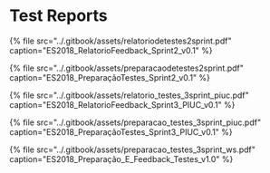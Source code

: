 # Test Reports

{% file src="../.gitbook/assets/relatoriodetestes2sprint.pdf" caption="ES2018\_RelatorioFeedback\_Sprint2\_v0.1" %}

{% file src="../.gitbook/assets/preparacaodetestes2sprint.pdf" caption="ES2018\_PreparaçãoTestes\_Sprint2\_v0.1" %}

{% file src="../.gitbook/assets/relatorio\_testes\_3sprint\_piuc.pdf" caption="ES2018\_RelatorioFeedback\_Sprint3\_PIUC\_v0.1" %}

{% file src="../.gitbook/assets/preparacao\_testes\_3sprint\_piuc.pdf" caption="ES2018\_PreparaçãoTestes\_Sprint3\_PIUC\_v0.1" %}

{% file src="../.gitbook/assets/preparacao\_testes\_3sprint\_ws.pdf" caption="ES2018\_Preparação\_E\_Feedback\_Testes\_v1.0" %}

